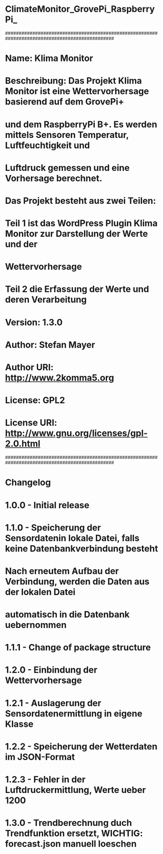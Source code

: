 # ClimateMonitor_GrovePi_RaspberryPi_
################################################################################################
# Name: 		Klima Monitor
#
# Beschreibung:	Das Projekt Klima Monitor ist eine Wettervorhersage basierend auf dem GrovePi+ 
#               und dem RaspberryPi B+. Es werden mittels Sensoren Temperatur, Luftfeuchtigkeit und
#				Luftdruck gemessen und eine Vorhersage berechnet.
#				Das Projekt besteht aus zwei Teilen:
#				Teil 1 ist das WordPress Plugin Klima Monitor zur Darstellung der Werte und der
#				Wettervorhersage
#				Teil 2 die Erfassung der Werte und deren Verarbeitung
# Version: 		1.3.0
# Author: 		Stefan Mayer
# Author URI: 	http://www.2komma5.org
# License: 		GPL2
# License URI: 	http://www.gnu.org/licenses/gpl-2.0.html
################################################################################################
# Changelog 
# 1.0.0 - 	Initial release
# 1.1.0 - 	Speicherung der Sensordatenin lokale Datei, falls keine Datenbankverbindung besteht
#			Nach erneutem Aufbau der Verbindung, werden die Daten aus der lokalen Datei 
#			automatisch in die Datenbank uebernommen
# 1.1.1 -	Change of package structure
# 1.2.0 -	Einbindung der Wettervorhersage
# 1.2.1 -	Auslagerung der Sensordatenermittlung in eigene Klasse
# 1.2.2 -	Speicherung der Wetterdaten im JSON-Format
# 1.2.3 - 	Fehler in der Luftdruckermittlung, Werte ueber 1200
# 1.3.0 - 	Trendberechnung duch Trendfunktion ersetzt, WICHTIG: forecast.json manuell loeschen


